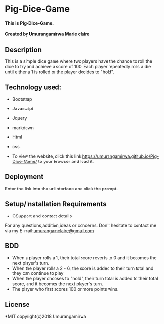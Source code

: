 # Pig-Dice-Game
#### This is Pig-Dice-Game.

#### Created by **Umurangamirwa Marie claire**

## Description

This is a simple dice game where two players have the chance to roll the dice to try and achieve a score of 100. Each player repeatedly rolls a die until either a 1 is rolled or the player decides to "hold".

## Technology used:

- Bootstrap
- Javascript
- Jquery
- markdown
- Html
- css

- To view the website, click this link:https://umurangamirwa.github.io/Pig-Dice-Game/ to your browser and load it.

## Deployment

Enter the link into the url interface and click the prompt.

## Setup/Installation Requirements

* GSupport and contact details

For any questions,addition,ideas or concerns. Don't hesitate to contact me via my E-mail:umurangamclaire@gmail.com

## BDD

* When a player rolls a 1, their total score reverts to 0 and it becomes the next player's turn.
* When the player rolls a 2 - 6, the score is added to their turn total and they can continue to play
* When the player chooses to "hold", their turn total is added to their total score, and it becomes the next player's turn.
* The player who first scores 100 or more points wins.

## License

*MIT 
copyright(c)2018 Umurangamirwa